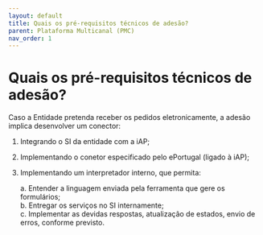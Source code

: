 ```yaml
---
layout: default
title: Quais os pré-requisitos técnicos de adesão?
parent: Plataforma Multicanal (PMC)
nav_order: 1
---
```


# Quais os pré-requisitos técnicos de adesão?

Caso a Entidade pretenda receber os pedidos eletronicamente, a adesão implica desenvolver um conector:

1. Integrando o SI da entidade com a iAP;
2. Implementando o conetor especificado pelo ePortugal (ligado à iAP);
3.  Implementando um interpretador interno, que permita:

    a. Entender a linguagem enviada pela ferramenta que gere os formulários;\
    b. Entregar os serviços no SI internamente;\
    c. Implementar as devidas respostas, atualização de estados, envio de erros, conforme previsto.
